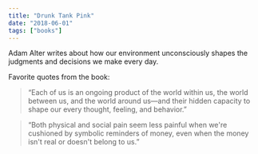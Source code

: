 ```yaml
---
title: "Drunk Tank Pink"
date: "2018-06-01"
tags: ["books"]
---
```


Adam Alter writes about how our environment unconsciously shapes the judgments and decisions we make every day.

Favorite quotes from the book:

> “Each of us is an ongoing product of the world within us, the world between us, and the world around us—and their hidden capacity to shape our every thought, feeling, and behavior.”

> “Both physical and social pain seem less painful when we're cushioned by symbolic reminders of money, even when the money isn't real or doesn't belong to us.”
